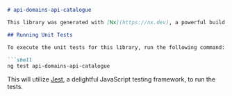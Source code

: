 ```markdown
# api-domains-api-catalogue

This library was generated with [Nx](https://nx.dev), a powerful build system with first-class support for monorepos.

## Running Unit Tests

To execute the unit tests for this library, run the following command:

```shell
ng test api-domains-api-catalogue
```

This will utilize [Jest](https://jestjs.io), a delightful JavaScript testing framework, to run the tests.

```